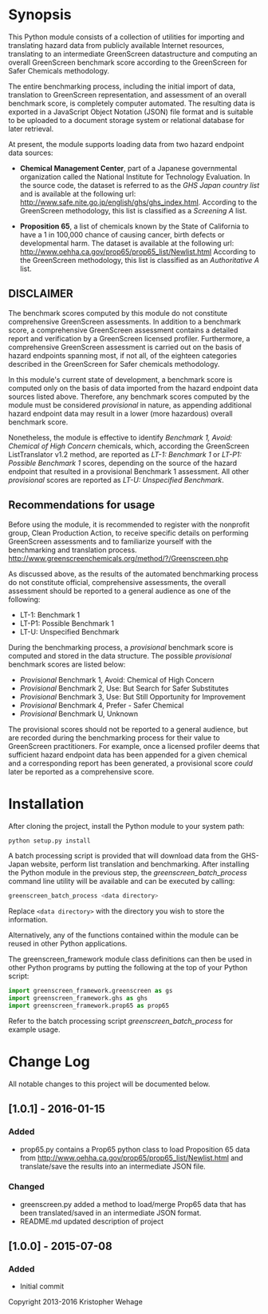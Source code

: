 # Synopsis

This Python module consists of a collection of utilities for importing and
translating hazard data from publicly available Internet resources,
translating to an intermediate GreenScreen datastructure and computing an
overall GreenScreen benchmark score according to the GreenScreen for Safer
Chemicals methodology.

The entire benchmarking process, including the initial import of data,
translation to GreenScreen representation, and assessment of an overall
benchmark score, is completely computer automated. The resulting data is
exported in a JavaScript Object Notation (JSON) file format and is
suitable to be uploaded to a document storage system or relational
database for later retrieval.

At present, the module supports loading data from two hazard endpoint
data sources:

-   **Chemical Management Center**, part of a Japanese governmental organization
called the National Institute for Technology Evaluation. In the source code,
the dataset is referred to as the *GHS Japan country list* and is available
at the following url: <http://www.safe.nite.go.jp/english/ghs/ghs_index.html>.
According to the GreenScreen methodology, this list is classified as a
*Screening A* list.

-   **Proposition 65**, a list of chemicals known by the State of California to
have a 1 in 100,000 chance of causing cancer, birth defects or developmental
harm. The dataset is available at the following url:
<http://www.oehha.ca.gov/prop65/prop65_list/Newlist.html> According to the
GreenScreen methodology, this list is classified as an *Authoritative A* list.

## DISCLAIMER

The benchmark scores computed by this module do not constitute
comprehensive GreenScreen assessments. In addition to a benchmark score, a
comprehensive GreenScreen assessment contains a detailed report and
verification by a GreenScreen licensed profiler. Furthermore, a comprehensive
GreenScreen assessment is carried out on the basis of hazard endpoints spanning
most, if not all, of the eighteen categories described in the GreenScreen for
Safer chemicals methodology.

In this module's current state of development, a benchmark score is computed
only on the basis of data imported from the hazard endpoint data sources listed
above. Therefore, any benchmark scores computed by the module must be
considered *provisional* in nature, as appending additional hazard endpoint
data may result in a lower (more hazardous) overall benchmark score.

Nonetheless, the module is effective to identify
*Benchmark 1, Avoid: Chemical of High Concern* chemicals,
which, according the GreenScreen ListTranslator v1.2 method, are reported as
*LT-1: Benchmark 1* or *LT-P1: Possible Benchmark 1* scores, depending on
the source of the hazard endpoint that resulted in a provisional Benchmark 1
assessment. All other *provisional* scores are reported as *LT-U: Unspecified
Benchmark*.

## Recommendations for usage

Before using the module, it is recommended to register with the nonprofit
group, Clean Production Action, to receive specific details on performing
GreenScreen assessments and to familiarize yourself with the benchmarking
and translation process.
http://www.greenscreenchemicals.org/method/?/Greenscreen.php

As discussed above, as the results of the automated benchmarking process do not
constitute official, comprehensive assessments, the overall assessment should
be reported to a general audience as one of the following:

-   LT-1: Benchmark 1
-   LT-P1: Possible Benchmark 1
-   LT-U: Unspecified Benchmark

During the benchmarking process, a *provisional* benchmark score is computed
and stored in the data structure. The possible *provisional* benchmark scores
are listed below:

-   *Provisional* Benchmark 1, Avoid: Chemical of High Concern
-   *Provisional* Benchmark 2, Use: But Search for Safer Substitutes
-   *Provisional* Benchmark 3, Use: But Still Opportunity for Improvement
-   *Provisional* Benchmark 4, Prefer - Safer Chemical
-   *Provisional* Benchmark U, Unknown

The provisional scores should not be reported to a general audience, but
are recorded during the benchmarking process for their value to GreenScreen
practitioners. For example, once a licensed profiler deems that sufficient
hazard endpoint data has been appended for a given chemical and a
corresponding report has been generated, a provisional score *could* later be
reported as a comprehensive score.


# Installation

After cloning the project, install the Python module to your system path:

```bash
python setup.py install
```
A batch processing script is provided that will download data from the
GHS-Japan website, perform list translation and benchmarking. After
installing the Python module in the previous step, the
*greenscreen_batch_process* command line utility will be available and
can be executed by calling:

```bash
greenscreen_batch_process <data directory>
```
Replace ```<data directory>``` with the directory you wish to store the
information.

Alternatively, any of the functions contained within the module can be
reused in other Python applications.

The greenscreen_framework module class definitions can then be
used in other Python programs by putting the following at the top of
your Python script:

```python
import greenscreen_framework.greenscreen as gs
import greenscreen_framework.ghs as ghs
import greenscreen_framework.prop65 as prop65
```

Refer to the batch processing script *greenscreen_batch_process* for example
usage.


# Change Log
All notable changes to this project will be documented below.

## [1.0.1] - 2016-01-15
### Added
- prop65.py contains a Prop65 python class to load Proposition 65 data from
http://www.oehha.ca.gov/prop65/prop65_list/Newlist.html and translate/save the
results into an intermediate JSON file.

### Changed
- greenscreen.py added a method to load/merge Prop65 data that has been
translated/saved in an intermediate JSON format.
- README.md updated description of project

## [1.0.0] - 2015-07-08
### Added
- Initial commit

Copyright 2013-2016 Kristopher Wehage
